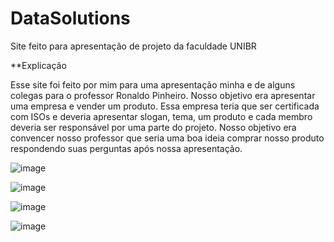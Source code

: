 # DataSolutions
Site feito para apresentação de projeto da faculdade UNIBR

**Explicação

Esse site foi feito por mim para uma apresentação minha e de alguns colegas para o professor Ronaldo Pinheiro. Nosso objetivo era apresentar uma empresa e vender um produto. Essa empresa teria que ser certificada com ISOs e deveria apresentar slogan, tema, um produto e cada membro deveria ser responsável por uma parte do projeto. Nosso objetivo era convencer nosso professor que seria uma boa ideia comprar nosso produto respondendo suas perguntas após nossa apresentação.

![image](https://github.com/Springer-CDG/DataSolutions/assets/133263383/27277f2a-52a1-42ca-98a8-c7e20e519682)

![image](https://github.com/Springer-CDG/DataSolutions/assets/133263383/4dbe6107-44cc-47d5-91c3-2387b2a8f9c6)

![image](https://github.com/Springer-CDG/DataSolutions/assets/133263383/c50c1bca-6f43-41f9-aab7-75e1c1a084d5)

![image](https://github.com/Springer-CDG/DataSolutions/assets/133263383/0a007105-8c41-4851-9fde-c87dfd43521a)
